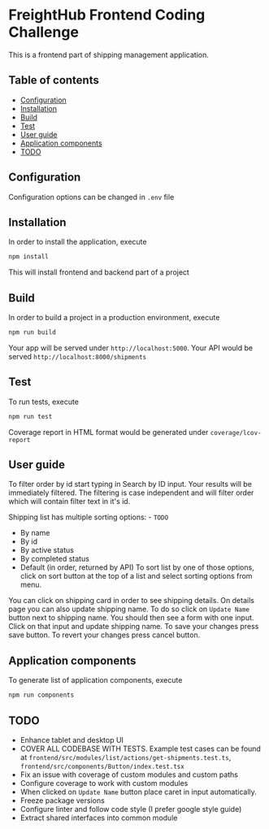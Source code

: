 # FreightHub Frontend Coding Challenge

This is a frontend part of shipping management application.

## Table of contents
- [Configuration](#configuration)
- [Installation](#installation)
- [Build](#build)
- [Test](#test)
- [User guide](#user-guide)
- [Application components](#application-components)
- [TODO](#todo)

## Configuration
Configuration options can be changed in `.env` file

## Installation
In order to install the application, execute 
```sh
npm install
```
This will install frontend and backend part of a project

## Build
In order to build a project in a production environment, execute 
```sh
npm run build
```
Your app will be served under `http://localhost:5000`. Your API would be served `http://localhost:8000/shipments`

## Test
To run tests, execute
```sh
npm run test
```
Coverage report in HTML format would be generated under `coverage/lcov-report`

## User guide
To filter order by id start typing in Search by ID input. Your results will be immediately filtered. The filtering is case independent and will filter order which will contain filter text in it's id.

Shipping list has multiple sorting options: - `TODO`
 - By name
 - By id
 - By active status
 - By completed status
 - Default (in order, returned by API)
To sort list by one of those options, click on sort button at the top of a list and select sorting options from menu.

You can click on shipping card in order to see shipping details. On details page you can also update shipping name. To do so click on `Update Name` button next to shipping name. You should then see a form with one input. Click on that input and update shipping name. To save your changes press save button. To revert your changes press cancel button.

## Application components
To generate list of application components, execute
```sh
npm run components
```


## TODO
 - Enhance tablet and desktop UI
 - COVER ALL CODEBASE WITH TESTS. Example test cases can be found at `frontend/src/modules/list/actions/get-shipments.test.ts`, `frontend/src/components/Button/index.test.tsx`
 - Fix an issue with coverage of custom modules and custom paths
 - Configure coverage to work with custom modules
 - When clicked on `Update Name` button place caret in input automatically.
 - Freeze package versions
 - Configure linter and follow code style (I prefer google style guide)
 - Extract shared interfaces into common module
